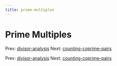 ```yaml
---
title: prime-multiples
---
```




# Prime Multiples

Prev: [divisor-analysis](divisor-analysis.md)
Next:
[counting-coprime-pairs](counting-coprime-pairs.md)

Prev: [divisor-analysis](divisor-analysis.md)
Next:
[counting-coprime-pairs](counting-coprime-pairs.md)
